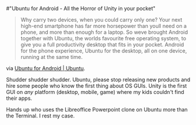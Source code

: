 #"Ubuntu for Android - All the Horror of Unity in your pocket"

<blockquote>Why carry two devices, when you could carry only one? Your next high-end smartphone has far more horsepower than youll need on a phone, and more than enough for a laptop. So weve brought Android together with Ubuntu, the worlds favourite free operating system, to give you a full productivity desktop that fits in your pocket. Android for the phone experience, Ubuntu for the desktop, all on one device, running at the same time.</blockquote>
via <a href="http://www.ubuntu.com/devices/android">Ubuntu for Android | Ubuntu</a>.

Shudder shudder shudder. Ubuntu, please stop releasing new products and hire some people who know the first thing about OS GUIs. Unity is the first GUI on <em>any</em> platform (desktop, mobile, game) where my kids couldn't find their apps.

Hands up who uses the Libreoffice Powerpoint clone on Ubuntu more than the Terminal. I rest my case.